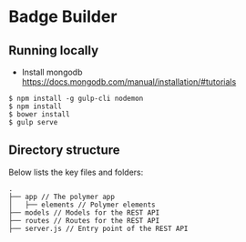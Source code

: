 # Badge Builder

## Running locally

* Install mongodb https://docs.mongodb.com/manual/installation/#tutorials

```
$ npm install -g gulp-cli nodemon
$ npm install
$ bower install
$ gulp serve
```

## Directory structure

Below lists the key files and folders:

```
.
├── app // The polymer app
│   ├── elements // Polymer elements
├── models // Models for the REST API
├── routes // Routes for the REST API
├── server.js // Entry point of the REST API
```
